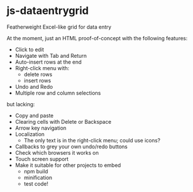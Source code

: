 # js-dataentrygrid
Featherweight Excel-like grid for data entry

At the moment, just an HTML proof-of-concept with the following features:

* Click to edit
* Navigate with Tab and Return
* Auto-insert rows at the end
* Right-click menu with:
  * delete rows
  * insert rows
* Undo and Redo
* Multiple row and column selections

but lacking:

* Copy and paste
* Clearing cells with Delete or Backspace
* Arrow key navigation
* Localization
  * The only text is in the right-click menu; could use icons?
* Callbacks to grey your own undo/redo buttons
* Check which browsers it works on
* Touch screen support
* Make it suitable for other projects to embed
  * npm build
  * minification
  * test code!
